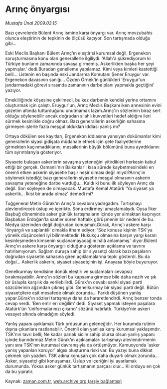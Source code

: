 # Arınç önyargısı

*Mustafa Ünal 2009.03.15*

<tr><td class="metin" colspan="2" style="padding-top: 20px; padding-left: 5px; padding-right: 10px;">Bazı çevrelerde Bülent Arınç ismine karşı önyargı var. Arınç mevzubahis olunca eleştirinin de tepkinin de ölçüsü kaçıyor. Son tartışmada olduğu gibi...</td></tr><tr><td class="metin" colspan="2" style="padding-top: 20px; padding-left: 5px; padding-right: 10px;"><p>Eski Meclis Başkanı Bülent Arınç'ın eleştirisi kurumsal değil, Ergenekon soruşturmasına konu olan generallerle ilgiliydi. 'Allah'a şükrediyorum ki Türkiye bunların zamanında savaşa girmemiş. Askerlikten başka her şeyi yapmışlar.' dedi.Buradan genelleme yapılamaz. Kimi veya kimleri kastettiği belli... Listenin en başında eski Jandarma Komutanı Şener Eruygur var. Ergenekon davasının sanığı... Özden Örnek'in günlükleri 'Eruygur'un jandarmadaki görevi sırasında zamanının darbe planı yapmakla geçtiğini' yazıyor.
<p>Emekliliğinde köşesine çekilmedi, bu kez darbenin kendisi yerine ortamını oluşturmak için çalıştı. Eruygur'un, Arınç Meclis Başkanı iken annesinin evini gözetim altında tutturduğunu unutmamak lazım.Arınç'ın sözlerinin biraz sert olduğu söylenebilir ancak doğrudan silahlı kuvvetleri hedef aldığını ileri sürmek kesinlikle doğru olmaz. Bazı generallerin askerliğin sahasına girmeyen işlerle fazla meşgul oldukları iddiası yanlış mı?
<p>Ortaya dökülen ses kayıtları, Ergenekon iddiasına yansıyan dokümanlar kimi generallerin siyasi gidişata müdahale etmek için çete faaliyetlerine girmekten kaçınmadıklarını, mesailerinin büyük bölümünü buna ayırdıklarını tüm ayrıntılarıyla gösteriyor.
<p>Siyasete bulaşan askerlerin savaşma yeteneğini yitirdikleri herkesin kabul ettiği bir gerçek. Osmanlı'nın Balkanlar'ı kısa sürede kaybetmesindeki en önemli etken askerin siyasetle haşır neşir olması değil miydi?Arınç'ın söylemek istediği; bazı generallerin siyasetle meşgul olmasının askerin savaşma yeteneğine darbe vurduğu... Kaldı ki bunu ilk söyleyen Arınç da değil. Son söyleyen de olmayacak. Mustafa Kemal Atatürk 'Ya siyaset ya askerlik... İkisi bir arada olmaz' demedi mi?
<p>Tuğgeneral Metin Gürak'ın Arınç'a cevabını yadırgadım. Tartışmayı alevlendirecek üslup ve içerikte. Sona erdirmeyi amaçlamalıydı. Oysa İlker Başbuğ döneminde asker günlük tartışmaların içinde yer almaktan kaçınıyor. Başbakan Erdoğan'la saatler süren haftalık görüşmenin bir nedeni de bu. Medya üzerinden değil doğrudan konuşmak.Gürak, Arınç'ı askere karşı 'önyargılı ve saplantılı' olmakla itham ediyor; 'Söz konusu kişinin TSK'ya yönelik düşünceleri iyi bilinmektedir. Hukukçu olmasına karşın yargı kararı kesinleşmeden kimsenin suçlanamayacağını hâlâ anlamamış.' diyor.Bülent Arınç'ın askere karşı önyargılı olduğunu gösteren açıklama ve tavrını hatırlamıyorum. Sağlam duruşa sahip bir siyasetçi olarak bazı paşaların doğrudan siyasetin sahasına giren açıklamalarına tepki gösterdi. Bu da doğal... Askerlik askerin, siyaset siyasetçinin işi. Anayasa böyle buyuruyor. 
<p>Genelkurmay kendisine dönük eleştiri ve suçlamaları cevapsız bırakmayabilir. Arınç'ın sözleri bu kapsama girmese bile daha nezih ve şık bir üslupla karşılık da verilebilirdi. Gürak'ın cevabı sanki siyasi parti sözcülerinin ağzından çıkmış gibi. Genelkurmay bir siyasi parti değil. Bütün siyasetçilere eşit mesafede olmak zorunda... Farklı düşünen yanlış yapar.Gürak'ın sözleri tartışmayı daha da hararetlendirdi. Arınç benzer tonda cevap verdi. 'Ben emir eri değilim' dedi. Siyaset yapmak isteyen paşalara Atatürk'ün 'üniformalarınızı çıkarın' sözünü hatırlattı. Türkiye'nin askeri vesayet altında olmadığını söyledi.
<p>Yanlış yapanı ayıklamak Türk ordusunun geleneğidir. Her kurumda rutinin dışına çıkanlara rastlanabilir. Önemli olan yanlışa karşı kurumsal yaklaşımdır. TSK'nın tavrı belli; Ne kadar parlak sicile sahip olursa olsun yanlış yapanı içinde barındırmaz.Metin Gürak'ın açıklamaları tartışmayı alevlendirmenin yanı sıra TSK'nın kurumsal davranışıyla da örtüşmüyor. Kamuoyunda 'asker yanlış yapanları koruyor' algısı oluşturma riski var. Bu yazıyı buna dikkat çekmek için yazdım. TSK adına konuşan çok daha duyarlı olmak zorunda... Asker, siyasetçi gibi konuşamaz. Üslup ve içeriğini iyi ayarlamak durumunda. Yoksa asker günlük tartışmanın parçası olur... Ki orduyu en çok da bu yıpratır.<br/></p></p></p></p></p></p></p></td></tr>

Kaynak: [zaman.com.tr](http://zaman.com.tr/yazar.do?yazino=825485), [web.archive.org (arşiv bağlantısı)](http://web.archive.org/web/20090322210523/http://www.zaman.com.tr:80/yazar.do?yazino=825485)
